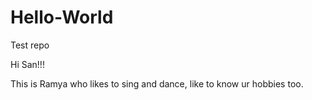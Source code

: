 # Hello-World
Test repo

Hi San!!!

This is Ramya who likes to sing and dance,
like to know ur hobbies too.
